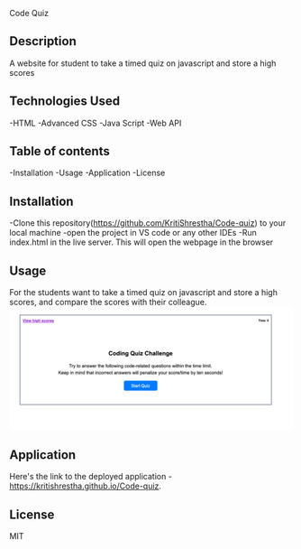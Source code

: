 Code Quiz
## Description
A website for student to take a timed quiz on javascript and store a high scores

## Technologies Used
-HTML
-Advanced CSS
-Java Script
-Web API

## Table of contents
-Installation
-Usage
-Application
-License

## Installation
-Clone this repository(https://github.com/KritiShrestha/Code-quiz) to your local machine 
-open the project in VS code or any other IDEs
-Run index.html in the live server. This will open the webpage in the browser

## Usage
For the students want to take a timed quiz on javascript and store a high scores, and compare the scores with their colleague.
![Image is the screenshot of homepage of code-quiz](./assets/images/code-quiz.png)

## Application
Here's the link to the deployed application - https://kritishrestha.github.io/Code-quiz.

## License
MIT
